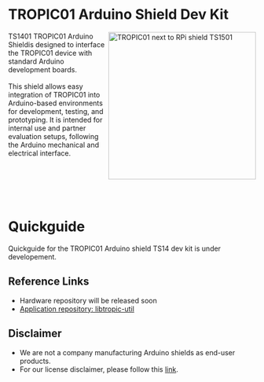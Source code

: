 # TROPIC01 Arduino Shield Dev Kit
<img src="https://github.com/tropicsquare/tropic01/blob/main/doc/boards/ts1401_top_assembled.png" alt="TROPIC01 next to RPi shield TS1501" width="300" align="right">
TS1401 TROPIC01 Arduino Shieldis designed to interface the TROPIC01 device with standard Arduino development boards.
<br>
<br>
This shield allows easy integration of TROPIC01 into Arduino-based environments for development, testing, and prototyping.
It is intended for internal use and partner evaluation setups, following the Arduino mechanical and electrical interface.
<br>
<br>
<br>
<br>
<br>
<br>

# Quickguide
Quickguide for the TROPIC01 Arduino shield TS14 dev kit is under developement.

## Reference Links

* Hardware repository will be released soon
* [Application repository: libtropic-util](https://github.com/tropicsquare/libtropic-util)

## Disclaimer

* We are not a company manufacturing Arduino shields as end-user products.
* For our license disclaimer, please follow this [link](https://github.com/tropicsquare/libtropic/blob/master/LICENSE.md).
